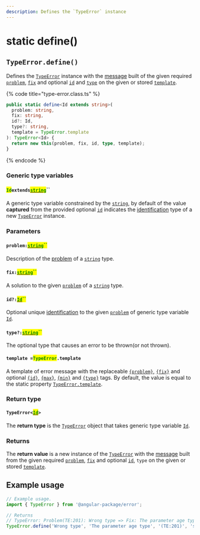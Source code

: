 ```yaml
---
description: Defines the `TypeError` instance
---
```


# static define()

## `TypeError.define()`

Defines the [`TypeError`](broken-reference) instance with the [message](../../commonerror/accessors/get-message.md) built of the given required [`problem`](static-define.md#problem-string), [`fix`](static-define.md#fix-string) and optional [`id`](static-define.md#id-id) and [`type`](static-define.md#type-string) on the given or stored [`template`](static-define.md#template-typeerror.template).

{% code title="type-error.class.ts" %}
```typescript
public static define<Id extends string>(
  problem: string,
  fix: string,
  id?: Id,
  type?: string,
  template = TypeError.template
): TypeError<Id> {
  return new this(problem, fix, id, type, template);
}
```
{% endcode %}

### Generic type variables

#### <mark style="color:green;">`Id`</mark>`extends`[<mark style="color:green;">`string`</mark>](https://www.typescriptlang.org/docs/handbook/basic-types.html#string)``

A generic type variable constrained by the [`string`](https://developer.mozilla.org/en-US/docs/Web/JavaScript/Reference/Global\_Objects/String), by default of the value **captured** from the provided optional [`id`](static-define.md#id-id) indicates the [identification](../../getting-started/basic-concepts.md#identification) type of a new [`TypeError`](broken-reference) instance.

### Parameters

#### `problem:`[<mark style="color:green;">`string`</mark>](https://developer.mozilla.org/en-US/docs/Web/JavaScript/Reference/Global\_Objects/String)<mark style="color:green;">``</mark>

Description of the [problem](../../getting-started/basic-concepts.md#problem) of a [`string`](https://developer.mozilla.org/en-US/docs/Web/JavaScript/Reference/Global\_Objects/String) type.

#### `fix:`[<mark style="color:green;">`string`</mark>](https://developer.mozilla.org/en-US/docs/Web/JavaScript/Reference/Global\_Objects/String)<mark style="color:green;">``</mark>

A solution to the given [`problem`](static-define.md#problem-string) of a [`string`](https://developer.mozilla.org/en-US/docs/Web/JavaScript/Reference/Global\_Objects/String) type.

#### `id?:`[<mark style="color:green;">`Id`</mark>](../../error/generic-type-variables.md#wrap-opening)<mark style="color:green;">``</mark>

Optional unique [identification](../../getting-started/basic-concepts.md#identification) to the given [`problem`](static-define.md#problem-string) of generic type variable [`Id`](static-define.md#id-extends-string).

#### `type?:`[<mark style="color:green;">`string`</mark>](https://developer.mozilla.org/en-US/docs/Web/JavaScript/Reference/Global\_Objects/String)<mark style="color:green;">``</mark>

The optional type that causes an error to be thrown(or not thrown).

#### `template =`<mark style="color:green;">`TypeError`</mark>`.template`

A template of error message with the replaceable [`{problem}`](../../commonerror/properties/static-template.md#problem), [`{fix}`](../../commonerror/properties/static-template.md#fix) and optional [`{id}`](../../commonerror/properties/static-template.md#id), [`{max}`](../../commonerror/properties/static-template.md#max), [`{min}`](../../commonerror/properties/static-template.md#min) and [`{type}`](../../commonerror/properties/static-template.md#type) tags. By default, the value is equal to the static property [`TypeError.template`](../properties/static-template.md).

### Return type

#### `TypeError<`[<mark style="color:green;">`Id`</mark>](static-define.md#id-extends-string)`>`

The **return type** is the [`TypeError`](broken-reference) object that takes generic type variable [`Id`](static-define.md#id-extends-string).

### Returns

The **return value** is a new instance of the [`TypeError`](broken-reference) with the [message](../../commonerror/accessors/get-message.md) built from the given required [`problem`](static-define.md#problem-string), [`fix`](static-define.md#fix-string) and optional [`id`](static-define.md#id-id), `type` on the given or stored [`template`](static-define.md#template-typeerror.template).

## Example usage

```typescript
// Example usage.
import { TypeError } from '@angular-package/error';

// Returns
// TypeError: Problem(TE:201): Wrong type => Fix: The parameter age type must be of the string
TypeError.define('Wrong type', 'The parameter age type', '(TE:201)', 'string');
```
